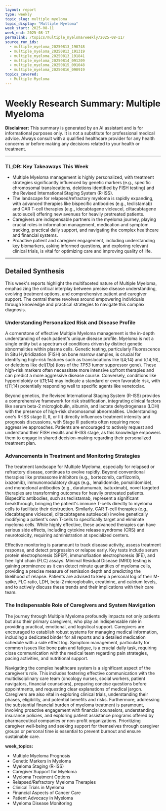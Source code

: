 ```yaml
---
layout: report
type: weekly
topic_slug: multiple_myeloma
topic_display: "Multiple Myeloma"
week_start: 2025-08-11
week_end: 2025-08-17
permalink: /topics/multiple_myeloma/weekly/2025-08-11/
source_run_ids:
  - multiple_myeloma_20250813_190748
  - multiple_myeloma_20250813_191319
  - multiple_myeloma_20250813_191841
  - multiple_myeloma_20250814_091209
  - multiple_myeloma_20250815_091048
  - multiple_myeloma_20250816_090919
topics_covered:
  - Multiple Myeloma
---
```


# Weekly Research Summary: Multiple Myeloma

**Disclaimer:** This summary is generated by an AI assistant and is for informational purposes only. It is not a substitute for professional medical advice. Always consult with a qualified healthcare provider for any health concerns or before making any decisions related to your health or treatment.

---

### **TL;DR: Key Takeaways This Week**

- Multiple Myeloma management is highly personalized, with treatment strategies significantly influenced by genetic markers (e.g., specific chromosomal translocations, deletions identified by FISH testing) and the Revised International Staging System (R-ISS).
- The landscape for relapsed/refractory myeloma is rapidly expanding, with advanced therapies like bispecific antibodies (e.g., teclistamab) and CAR T-cell therapies (e.g., idecabtagene vicleucel, ciltacabtagene autoleucel) offering new avenues for heavily pretreated patients.
- Caregivers are indispensable partners in the myeloma journey, playing crucial roles in information management, medication and symptom tracking, practical daily support, and navigating the complex healthcare and financial systems.
- Proactive patient and caregiver engagement, including understanding key biomarkers, asking informed questions, and exploring relevant clinical trials, is vital for optimizing care and improving quality of life.

---

## Detailed Synthesis

This week's reports highlight the multifaceted nature of Multiple Myeloma, emphasizing the critical interplay between precise disease understanding, evolving treatment options, and comprehensive patient and caregiver support. The central theme revolves around empowering individuals through knowledge and practical strategies to navigate this complex diagnosis.

### Understanding Personalized Risk and Disease Profile

A cornerstone of effective Multiple Myeloma management is the in-depth understanding of each patient's unique disease profile. Myeloma is not a single entity but a spectrum of conditions driven by distinct genetic abnormalities within plasma cells. Genetic testing, particularly Fluorescence In Situ Hybridization (FISH) on bone marrow samples, is crucial for identifying high-risk features such as translocations like t(4;14) and t(14;16), or deletions like del(17p) (loss of the *TP53* tumor suppressor gene). These high-risk markers often necessitate more intensive upfront therapies and can predict a more aggressive disease course. Conversely, conditions like hyperdiploidy or t(11;14) may indicate a standard or even favorable risk, with t(11;14) potentially responding well to specific agents like venetoclax.

Beyond genetics, the Revised International Staging System (R-ISS) provides a comprehensive framework for risk stratification, integrating clinical factors like serum beta-2 microglobulin, albumin, and lactate dehydrogenase (LDH) with the presence of high-risk chromosomal abnormalities. Understanding one's R-ISS stage (I, II, or III) directly influences treatment intensity and prognosis discussions, with Stage III patients often requiring more aggressive approaches. Patients are encouraged to actively request and understand their FISH results and R-ISS stage, as this knowledge empowers them to engage in shared decision-making regarding their personalized treatment plan.

### Advancements in Treatment and Monitoring Strategies

The treatment landscape for Multiple Myeloma, especially for relapsed or refractory disease, continues to evolve rapidly. Beyond conventional therapies like proteasome inhibitors (e.g., bortezomib, carfilzomib, ixazomib), immunomodulatory drugs (e.g., lenalidomide, pomalidomide), and monoclonal antibodies (e.g., daratumumab, isatuximab), novel targeted therapies are transforming outcomes for heavily pretreated patients. Bispecific antibodies, such as teclistamab, represent a significant breakthrough, bringing the patient's immune T-cells directly to myeloma cells to facilitate their destruction. Similarly, CAR T-cell therapies (e.g., idecabtagene vicleucel, ciltacabtagene autoleucel) involve genetically modifying a patient's own T-cells to specifically target and eliminate myeloma cells. While highly effective, these advanced therapies can have serious side effects, including cytokine release syndrome (CRS) and neurotoxicity, requiring administration at specialized centers.

Effective monitoring is paramount to track disease activity, assess treatment response, and detect progression or relapse early. Key tests include serum protein electrophoresis (SPEP), immunofixation electrophoresis (IFE), and free light chain (FLC) assays. Minimal Residual Disease (MRD) testing is gaining prominence as it can detect minute quantities of myeloma cells, providing a precise measure of remission depth and predicting the likelihood of relapse. Patients are advised to keep a personal log of their M-spike, FLC ratio, LDH, beta-2 microglobulin, creatinine, and calcium levels, and to actively discuss these trends and their implications with their care team.

### The Indispensable Role of Caregivers and System Navigation

The journey through Multiple Myeloma profoundly impacts not only patients but also their primary caregivers, who play an indispensable role in providing practical, emotional, and logistical support. Caregivers are encouraged to establish robust systems for managing medical information, including a dedicated binder for all reports and a detailed medication schedule with a side effect log. Symptom management, particularly for common issues like bone pain and fatigue, is a crucial daily task, requiring close communication with the medical team regarding pain strategies, pacing activities, and nutritional support.

Navigating the complex healthcare system is a significant aspect of the caregiver's role. This includes fostering effective communication with the multidisciplinary care team (oncology nurses, social workers, patient navigators, financial counselors), preparing concise questions before appointments, and requesting clear explanations of medical jargon. Caregivers are also vital in exploring clinical trials, understanding their phases, eligibility, and potential benefits and risks. Furthermore, addressing the substantial financial burden of myeloma treatment is paramount, involving proactive engagement with financial counselors, understanding insurance policies, and exploring patient assistance programs offered by pharmaceutical companies or non-profit organizations. Prioritizing caregiver well-being and seeking support for themselves through caregiver groups or personal time is essential to prevent burnout and ensure sustainable care.

**week_topics:**
- Multiple Myeloma Prognosis
- Genetic Markers in Myeloma
- Myeloma Staging (R-ISS)
- Caregiver Support for Myeloma
- Myeloma Treatment Options
- Relapsed/Refractory Myeloma Therapies
- Clinical Trials in Myeloma
- Financial Aspects of Cancer Care
- Patient Advocacy in Myeloma
- Myeloma Disease Monitoring
